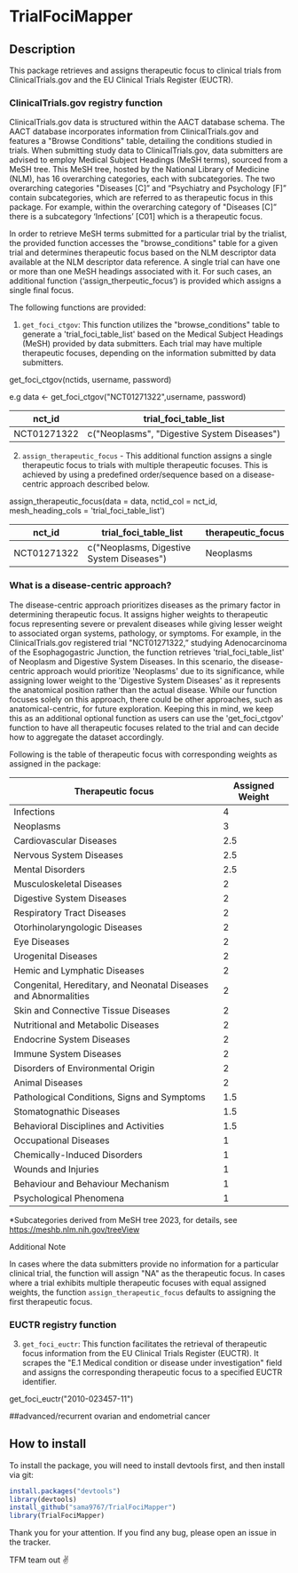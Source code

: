 # TrialFociMapper

## Description
This package retrieves and assigns therapeutic focus to clinical trials from ClinicalTrials.gov and the EU Clinical Trials Register (EUCTR).

### ClinicalTrials.gov registry function

ClinicalTrials.gov data is structured within the AACT database schema. The AACT database incorporates information from ClinicalTrials.gov and features a "Browse Conditions" table, detailing the conditions studied in trials. When submitting study data to ClinicalTrials.gov, data submitters are advised to employ Medical Subject Headings (MeSH terms), sourced from a MeSH tree. This MeSH tree, hosted by the National Library of Medicine (NLM), has 16 overarching categories, each with subcategories. The two overarching categories "Diseases [C]” and “Psychiatry and Psychology [F]” contain subcategories, which are referred to as therapeutic focus in this package. For example, within the overarching category of "Diseases [C]” there is a subcategory ‘Infections’ [C01] which is a therapeutic focus.

In order to retrieve MeSH terms submitted for a particular trial by the trialist, the provided function accesses the "browse_conditions" table for a given trial and determines therapeutic focus based on the NLM descriptor data available at the NLM descriptor data reference. A single trial can have one or more than one MeSH headings associated with it. For such cases, an additional function (‘assign_therpeutic_focus’) is provided which assigns a single final focus.

The following functions are provided: 

1. `get_foci_ctgov`: This function utilizes the "browse_conditions" table to generate a 'trial_foci_table_list' based on the Medical Subject Headings (MeSH) provided by data submitters. Each trial may have multiple therapeutic focuses, depending on the information submitted by data submitters.

get_foci_ctgov(nctids, username, password)

e.g data <- get_foci_ctgov("NCT01271322",username, password)


|  nct_id | trial_foci_table_list  |  
|---------|-----------|
|   NCT01271322  |     c("Neoplasms", "Digestive System Diseases")         |


2. `assign_therapeutic_focus` - This additional function assigns a single therapeutic focus to trials with multiple therapeutic focuses. This is achieved by using a predefined order/sequence based on a disease-centric approach described below.

assign_therapeutic_focus(data = data, nctid_col = nct_id, mesh_heading_cols = 'trial_foci_table_list')


|  nct_id | trial_foci_table_list | therapeutic_focus|
|---------|-----------|-----|
|   NCT01271322  |   c("Neoplasms, Digestive System Diseases")  | Neoplasms|



### What is a disease-centric approach?
The disease-centric approach prioritizes diseases as the primary factor in determining therapeutic focus. It assigns higher weights to therapeutic focus representing severe or prevalent diseases while giving lesser weight to associated organ systems, pathology, or symptoms. For example, in the ClinicalTrials.gov registered trial "NCT01271322,” studying Adenocarcinoma of the Esophagogastric Junction, the function retrieves 'trial_foci_table_list' of  Neoplasm and Digestive System Diseases. In this scenario, the disease-centric approach would prioritize 'Neoplasms' due to its significance, while assigning lower weight to the 'Digestive System Diseases' as it represents the anatomical position rather than the actual disease. While our function focuses solely on this approach, there could be other approaches, such as anatomical-centric, for future exploration. Keeping this in mind, we keep this as an additional optional function as users can use the 'get_foci_ctgov' function to have all therapeutic focuses related to the trial and can decide how to aggregate the dataset accordingly.

Following is the table of therapeutic focus with corresponding weights as assigned in the package: 

 | Therapeutic focus | Assigned Weight |
 |-----|------|
 |Infections| 4|
 |Neoplasms| 3|
 |Cardiovascular Diseases| 2.5|
 |Nervous System Diseases| 2.5|
 |Mental Disorders|2.5|
 |Musculoskeletal Diseases|2|
 |Digestive System Diseases|2|
 |Respiratory Tract Diseases|2|
 |Otorhinolaryngologic Diseases|2|
 |Eye Diseases|2|
 |Urogenital Diseases|2|
 |Hemic and Lymphatic Diseases|2|
 |Congenital, Hereditary, and Neonatal Diseases and Abnormalities|2|
 |Skin and Connective Tissue Diseases|2|
 |Nutritional and Metabolic Diseases|2|
 |Endocrine System Diseases|2|
 |Immune System Diseases|2|
 |Disorders of Environmental Origin|2|
 |Animal Diseases|2|
 |Pathological Conditions, Signs and Symptoms|1.5|
 |Stomatognathic Diseases|1.5|
 |Behavioral Disciplines and Activities|1.5|
 |Occupational Diseases|1|
 |Chemically-Induced Disorders|1|
 |Wounds and Injuries |1|
 |Behaviour and Behaviour Mechanism|1|
 |Psychological Phenomena|1|
*Subcategories derived from MeSH tree 2023, for details, see https://meshb.nlm.nih.gov/treeView 

Additional Note 

In cases where the data submitters provide no information for a particular clinical trial, the function will assign "NA" as the therapeutic focus. In cases where a trial exhibits multiple therapeutic focuses with equal assigned weights, the function `assign_therapeutic_focus` defaults to assigning the first therapeutic focus. 
  
### EUCTR registry function

3. `get_foci_euctr`: This function facilitates the retrieval of therapeutic focus information from the EU Clinical Trials Register (EUCTR). It scrapes the "E.1 Medical condition or disease under investigation" field and assigns the corresponding therapeutic focus to a specified EUCTR identifier.

get_foci_euctr("2010-023457-11")

##advanced/recurrent ovarian and endometrial cancer



## How to install
To install the package, you will need to install devtools first, and then install via git:
```R
install.packages("devtools")
library(devtools)
install_github("sama9767/TrialFociMapper")
library(TrialFociMapper)
````

Thank you for your attention. If you find any bug, please open an issue in the tracker. 

TFM team out :v:
